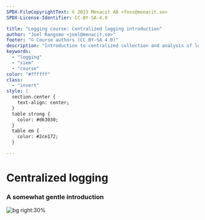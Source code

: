 ```yaml
---
SPDX-FileCopyrightText: © 2023 Menacit AB <foss@menacit.se>
SPDX-License-Identifier: CC-BY-SA-4.0

title: "Logging course: Centralized logging introduction"
author: "Joel Rangsmo <joel@menacit.se>"
footer: "© Course authors (CC BY-SA 4.0)"
description: "Introduction to centralized collection and analysis of logs"
keywords:
  - "logging"
  - "siem"
  - "course"
color: "#ffffff"
class:
  - "invert"
style: |
  section.center {
    text-align: center;
  }
  table strong {
    color: #d63030;
  }
  table em {
    color: #2ce172;
  }

---
```

<!-- _footer: "%ATTRIBUTION_PREFIX% Austin Design (CC BY-SA 2.0)" -->
# Centralized logging
### A somewhat gentle introduction

![bg right:30%](images/10-abstract_tower.jpg)
